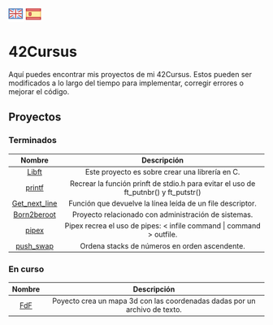 [![eng](logos/gb.png)](README.md) [![es](logos/esp.png)](README.es.md)
# 42Cursus

Aquí puedes encontrar mis proyectos de mi 42Cursus. Estos pueden ser modificados a lo largo del tiempo para implementar, corregir errores o mejorar el código.

## Proyectos

### Terminados

|**Nombre**|**Descripción**|
|:----------:|:-----------:|
|[Libft](https://github.com/dgallop/libft)| Este proyecto es sobre crear una librería en C.|
|[printf](https://github.com/dgallop/printf)| Recrear la función prinft de stdio.h para evitar el uso de ft_putnbr() y ft_putstr()|
|[Get_next_line](https://github.com/dgallop/get_next_line)| Función que devuelve la línea leída de un file descriptor.|
|[Born2beroot](https://github.com/dgallop/Born2beroot)| Proyecto relacionado con administración de sistemas. |
|[pipex](https://github.com/dgallop/pipex)| Pipex recrea el uso de pipes: < infile command \| command > outfile. |
|[push_swap](https://github.com/dgallop/push_swap)| Ordena stacks de números en orden ascendente. |

### En curso

|**Nombre**|**Descripción**|
|:----------:|:-----------:|
|[FdF](https://github.com/dgallop/fdf)| Poyecto crea un mapa 3d con las coordenadas dadas por un archivo de texto. |
